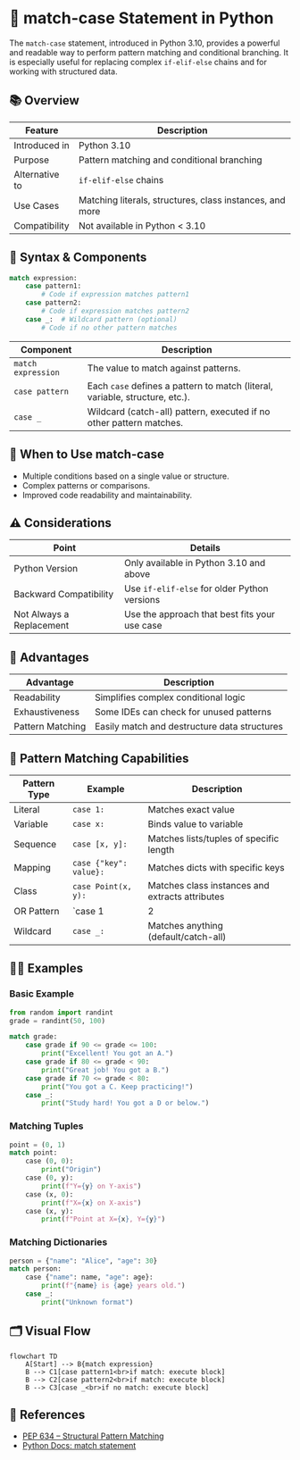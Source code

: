 # 🧩 match-case Statement in Python

The `match-case` statement, introduced in Python 3.10, provides a powerful and readable way to perform pattern matching and conditional branching. It is especially useful for replacing complex `if-elif-else` chains and for working with structured data.

## 📚 Overview

| Feature         | Description                                                                 |
|-----------------|-----------------------------------------------------------------------------|
| Introduced in   | Python 3.10                                                                 |
| Purpose         | Pattern matching and conditional branching                                   |
| Alternative to  | `if-elif-else` chains                                                       |
| Use Cases       | Matching literals, structures, class instances, and more                    |
| Compatibility   | Not available in Python < 3.10                                              |

## 📝 Syntax & Components

```python
match expression:
    case pattern1:
        # Code if expression matches pattern1
    case pattern2:
        # Code if expression matches pattern2
    case _:  # Wildcard pattern (optional)
        # Code if no other pattern matches
```

| Component           | Description                                                                                         |
|---------------------|-----------------------------------------------------------------------------------------------------|
| `match expression`  | The value to match against patterns.                                                                |
| `case pattern`      | Each `case` defines a pattern to match (literal, variable, structure, etc.).                        |
| `case _`            | Wildcard (catch-all) pattern, executed if no other pattern matches.                                 |

## 🎯 When to Use match-case

- Multiple conditions based on a single value or structure.
- Complex patterns or comparisons.
- Improved code readability and maintainability.

## ⚠️ Considerations

| Point                                   | Details                                                                 |
|------------------------------------------|-------------------------------------------------------------------------|
| Python Version                          | Only available in Python 3.10 and above                                 |
| Backward Compatibility                  | Use `if-elif-else` for older Python versions                            |
| Not Always a Replacement                | Use the approach that best fits your use case                           |

## 🌟 Advantages

| Advantage             | Description                                                                 |
|-----------------------|-----------------------------------------------------------------------------|
| Readability           | Simplifies complex conditional logic                                        |
| Exhaustiveness        | Some IDEs can check for unused patterns                                     |
| Pattern Matching      | Easily match and destructure data structures                                |

## 🧩 Pattern Matching Capabilities

| Pattern Type         | Example                                  | Description                                      |
|----------------------|------------------------------------------|--------------------------------------------------|
| Literal              | `case 1:`                                | Matches exact value                              |
| Variable             | `case x:`                                | Binds value to variable                          |
| Sequence             | `case [x, y]:`                           | Matches lists/tuples of specific length          |
| Mapping              | `case {"key": value}:`                   | Matches dicts with specific keys                 |
| Class                | `case Point(x, y):`                      | Matches class instances and extracts attributes  |
| OR Pattern           | `case 1 | 2 | 3:`                        | Matches any of the listed values                 |
| Wildcard             | `case _:`                                | Matches anything (default/catch-all)             |

## 🧑‍💻 Examples

### Basic Example

```python
from random import randint
grade = randint(50, 100)

match grade:
    case grade if 90 <= grade <= 100:
        print("Excellent! You got an A.")
    case grade if 80 <= grade < 90:
        print("Great job! You got a B.")
    case grade if 70 <= grade < 80:
        print("You got a C. Keep practicing!")
    case _:
        print("Study hard! You got a D or below.")
```

### Matching Tuples

```python
point = (0, 1)
match point:
    case (0, 0):
        print("Origin")
    case (0, y):
        print(f"Y={y} on Y-axis")
    case (x, 0):
        print(f"X={x} on X-axis")
    case (x, y):
        print(f"Point at X={x}, Y={y}")
```

### Matching Dictionaries

```python
person = {"name": "Alice", "age": 30}
match person:
    case {"name": name, "age": age}:
        print(f"{name} is {age} years old.")
    case _:
        print("Unknown format")
```

## 🗂️ Visual Flow

```mermaid
flowchart TD
    A[Start] --> B{match expression}
    B --> C1[case pattern1<br>if match: execute block]
    B --> C2[case pattern2<br>if match: execute block]
    B --> C3[case _<br>if no match: execute block]
```

## 🔗 References

- [PEP 634 – Structural Pattern Matching](https://peps.python.org/pep-0634/)
- [Python Docs: match statement](https://docs.python.org/3/reference/compound_stmts.html#the-match-statement)